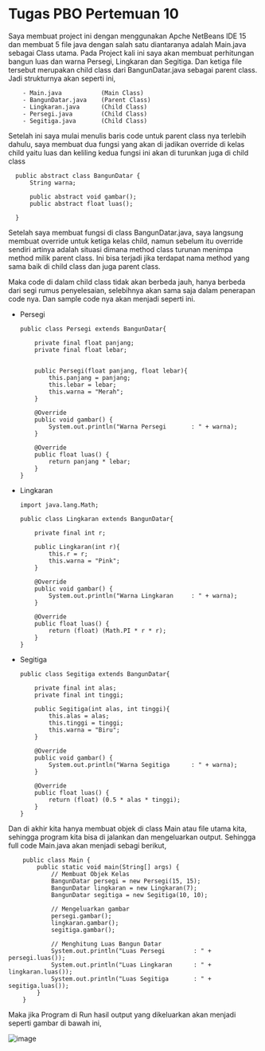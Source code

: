 # Tugas PBO Pertemuan 10
Saya membuat project ini dengan menggunakan Apche NetBeans IDE 15 dan membuat 5 file java dengan salah satu diantaranya adalah Main.java sebagai Class utama. Pada Project kali ini saya akan membuat perhitungan bangun luas dan warna Persegi, Lingkaran dan Segitiga. Dan ketiga file tersebut merupakan child class dari BangunDatar.java sebagai parent class. Jadi strukturnya akan seperti ini,


        - Main.java           (Main Class)
        - BangunDatar.java    (Parent Class)
        - Lingkaran.java      (Child Class)
        - Persegi.java        (Child Class)
        - Segitiga.java       (Child Class)
      
      
Setelah ini saya mulai menulis baris code untuk parent class nya terlebih dahulu, saya membuat dua fungsi yang akan di jadikan override di kelas child yaitu luas dan keliling kedua fungsi ini akan di turunkan juga di child class

      public abstract class BangunDatar {
          String warna;

          public abstract void gambar();
          public abstract float luas();

      }
Setelah saya membuat fungsi di class BangunDatar.java, saya langsung membuat override untuk ketiga kelas child, namun sebelum itu override sendiri artinya adalah situasi dimana method class turunan menimpa method milik parent class. Ini bisa terjadi jika terdapat nama method yang sama baik di child class dan juga parent class.

Maka code di dalam child class tidak akan berbeda jauh, hanya berbeda dari segi rumus penyelesaian, selebihnya akan sama saja dalam penerapan code nya. Dan sample code nya akan menjadi seperti ini.

- Persegi

      public class Persegi extends BangunDatar{

          private final float panjang;
          private final float lebar;


          public Persegi(float panjang, float lebar){
              this.panjang = panjang;
              this.lebar = lebar;
              this.warna = "Merah";
          }

          @Override
          public void gambar() {
              System.out.println("Warna Persegi       : " + warna);
          }

          @Override
          public float luas() {
              return panjang * lebar;
          }
      }


- Lingkaran

      import java.lang.Math;

      public class Lingkaran extends BangunDatar{

          private final int r;

          public Lingkaran(int r){
              this.r = r;
              this.warna = "Pink";
          }

          @Override
          public void gambar() {
              System.out.println("Warna Lingkaran     : " + warna);
          }

          @Override
          public float luas() {
              return (float) (Math.PI * r * r);
          }
      }

- Segitiga

      public class Segitiga extends BangunDatar{

          private final int alas;
          private final int tinggi;

          public Segitiga(int alas, int tinggi){
              this.alas = alas;
              this.tinggi = tinggi;
              this.warna = "Biru";
          }

          @Override
          public void gambar() {
              System.out.println("Warna Segitiga      : " + warna);
          }

          @Override
          public float luas() {
              return (float) (0.5 * alas * tinggi);
          }
      }


Dan di akhir kita hanya membuat objek di class Main atau file utama kita, sehingga program kita bisa di jalankan dan mengeluarkan output. Sehingga full code Main.java akan menjadi sebagi berikut,

        public class Main {
            public static void main(String[] args) {
                // Membuat Objek Kelas
                BangunDatar persegi = new Persegi(15, 15);
                BangunDatar lingkaran = new Lingkaran(7);
                BangunDatar segitiga = new Segitiga(10, 10);

                // Mengeluarkan gambar
                persegi.gambar();
                lingkaran.gambar();
                segitiga.gambar();

                // Menghitung Luas Bangun Datar
                System.out.println("Luas Persegi        : " + persegi.luas());
                System.out.println("Luas Lingkaran      : " + lingkaran.luas());
                System.out.println("Luas Segitiga       : " + segitiga.luas());
            }
        }

Maka jika Program di Run hasil output yang dikeluarkan akan menjadi seperti gambar di bawah ini,


![image](https://user-images.githubusercontent.com/115923969/205293152-e3362409-dbd9-432c-83b6-e4d0cd201906.png)


